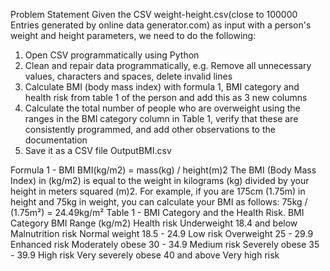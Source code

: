 Problem Statement
Given the CSV weight-height.csv(close to 100000 Entries generated by online data generator.com) as input with a person's weight and height parameters, we need to do the following:
1) Open CSV programmatically using Python
2) Clean and repair data programmatically, e.g. Remove all unnecessary values, characters and spaces, delete invalid lines
3) Calculate BMI (body mass index) with formula 1, BMI category and health risk from table 1 of the person and add this as 3 new columns
4) Calculate the total number of people who are overweight using the ranges in the BMI category column in Table 1, verify that these are consistently programmed, and add other observations to the documentation
5)	Save it as a CSV file OutputBMI.csv

Formula 1 - BMI
BMI(kg/m2) = mass(kg) / height(m)2
The BMI (Body Mass Index) in (kg/m2) is equal to the weight in kilograms (kg) divided by your height in meters squared (m)2. For example, if you are 175cm (1.75m) in height and 75kg in weight, you can calculate your BMI as follows: 75kg / (1.75m²) = 24.49kg/m²
Table 1 - BMI Category and the Health Risk.
BMI Category	BMI Range (kg/m2)	Health risk
Underweight	18.4 and below	Malnutrition risk
Normal weight	18.5 - 24.9	Low risk
Overweight	25 - 29.9	Enhanced risk
Moderately obese	30 - 34.9	Medium risk
Severely obese	35 - 39.9	High risk
Very severely obese	40 and above	Very high risk
